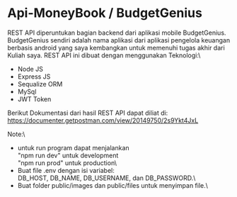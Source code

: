 # Api-MoneyBook / BudgetGenius
REST API diperuntukan bagian backend dari aplikasi mobile BudgetGenius. BudgetGenius sendiri adalah nama aplikasi dari aplikasi pengelola keuangan berbasis android yang saya kembangkan untuk memenuhi tugas akhir dari Kuliah saya. REST API ini dibuat dengan menggunakan Teknologi:\
- Node JS
- Express JS
- Sequalize ORM
- MySql 
- JWT Token

Berikut Dokumentasi dari hasil REST API dapat diliat di:\
https://documenter.getpostman.com/view/20149750/2s9Ykt4JxL

Note:\
- untuk run program dapat menjalankan\
  "npm run dev" untuk development\
  "npm run prod" untuk production\
- Buat file .env dengan isi variabel:\
  DB_HOST, DB_NAME, DB_USERNAME, dan DB_PASSWORD.\
- Buat folder public/images dan public/files untuk menyimpan file.\
